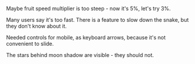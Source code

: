 Maybe fruit speed multiplier is too steep - now it's 5%, let's try 3%.

Many users say it's too fast. There is a feature to slow down the snake, but they don't know about it. 

Needed controls for mobile, as keyboard arrows, because it's not convenient to slide.

The stars behind moon shadow are visible - they should not.